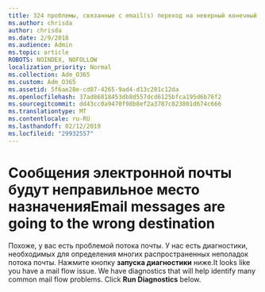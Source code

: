 ```yaml
---
title: 324 проблемы, связанные с email(s) переход на неверный конечный выпуск
ms.author: chrisda
author: chrisda
ms.date: 2/9/2018
ms.audience: Admin
ms.topic: article
ROBOTS: NOINDEX, NOFOLLOW
localization_priority: Normal
ms.collection: Adm_O365
ms.custom: Adm_O365
ms.assetid: 5f6ae28e-cd87-4265-9ad4-d13c201c12da
ms.openlocfilehash: 37ad86818453db8d557dcd6125bfca195d6b76f2
ms.sourcegitcommit: dd43cc0a9470f98b8ef2a3787c823801d674c666
ms.translationtype: MT
ms.contentlocale: ru-RU
ms.lasthandoff: 02/12/2019
ms.locfileid: "29932557"
---
```

# <a name="email-messages-are-going-to-the-wrong-destination"></a><span data-ttu-id="9369c-102">Сообщения электронной почты будут неправильное место назначения</span><span class="sxs-lookup"><span data-stu-id="9369c-102">Email messages are going to the wrong destination</span></span>

<span data-ttu-id="9369c-p101">Похоже, у вас есть проблемой потока почты. У нас есть диагностики, необходимых для определения многих распространенных неполадок потока почты. Нажмите кнопку **запуска диагностики** ниже.</span><span class="sxs-lookup"><span data-stu-id="9369c-p101">It looks like you have a mail flow issue. We have diagnostics that will help identify many common mail flow problems. Click **Run Diagnostics** below.</span></span> 
  

